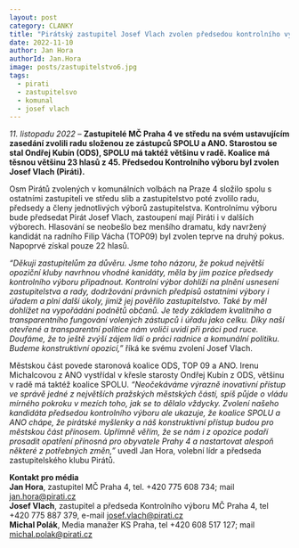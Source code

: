 ```yaml
---
layout: post
category: CLANKY
title: "Pirátský zastupitel Josef Vlach zvolen předsedou kontrolního výboru Prahy 4"
date: 2022-11-10
author: Jan Hora
authorId: Jan.Hora
image: posts/zastupitelstvo6.jpg
tags: 
  - pirati
  - zastupitelsvo
  - komunal
  - josef vlach
---
```


*11. listopadu 2022* – **Zastupitelé MČ Praha 4 ve středu na svém ustavujícím zasedání zvolili radu složenou ze zástupců SPOLU a ANO. Starostou se stal Ondřej Kubín (ODS), SPOLU má taktéž většinu v radě. Koalice má těsnou většinu 23 hlasů z 45. Předsedou Kontrolního výboru byl zvolen Josef Vlach (Piráti).**

Osm Pirátů zvolených v komunálních volbách na Praze 4 složilo spolu s ostatními zastupiteli ve středu slib a zastupitelstvo poté zvolilo radu, předsedy a členy jednotlivých výborů zastupitelstva. Kontrolnímu výboru bude předsedat Pirát Josef Vlach, zastoupení mají Piráti i v dalších výborech. Hlasování se neobešlo bez menšího dramatu, kdy navržený kandidát na radního Filip Vácha (TOP09) byl zvolen teprve na druhý pokus. Napoprvé získal pouze 22 hlasů. 

*“Děkuji zastupitelům za důvěru. Jsme toho názoru, že pokud největší opoziční kluby navrhnou vhodné kanidáty, měla by jim pozice předsedy kontrolního výboru připadnout.  Kontrolní výbor dohlíží na plnění usnesení zastupitelstva a rady, dodržování právních předpisů ostatními výbory i úřadem a plní další úkoly, jimiž jej pověřilo zastupitelstvo.  Také by měl dohlížet na vypořádání podnětů občanů. Je tedy základem kvalitního a transparentního fungování volených zástupců i úřadu jako celku. Díky naší otevřené a transparentní politice nám voliči uvidí při práci pod ruce. Doufáme, že to ještě zvýší zájem lidí o práci radnice a komunální politiku. Budeme konstruktivní opozicí,”* říká ke svému zvolení Josef Vlach.

Městskou část povede staronová koalice ODS, TOP 09 a ANO. Irenu Michalcovou z ANO vystřídal v křesle starosty Ondřej Kubín z ODS, většinu v radě má taktéž koalice SPOLU. *“Neočekáváme výrazně inovativní přístup ve správě jedné z největších pražských městských částí, spíš půjde o vládu mírného pokroku v mezích toho, jak se to dělalo vždycky. Zvolení našeho kandidáta předsedou kontrolního výboru ale ukazuje, že koalice SPOLU a ANO chápe, že pirátské myšlenky a náš konstruktivní přístup budou pro městskou část přínosem. Upřímně věřím, že se nám i z opozice podaří prosadit opatření přínosná pro obyvatele Prahy 4 a nastartovat alespoň některé z potřebných změn,”* uvedl Jan Hora, volební lídr a předseda zastupitelského klubu Pirátů. 

**Kontakt pro média**<br>
**Jan Hora**, zastupitel MČ Praha 4, tel. +420 775 608 734; mail jan.hora@pirati.cz<br>
**Josef Vlach**, zastupitel a předseda Kontrolního výboru MČ Praha 4, tel +420 775 887 379, e-mail josef.vlach@pirati.cz<br>
**Michal Polák**, Media manažer KS Praha, tel +420 608 517 127; mail michal.polak@pirati.cz
